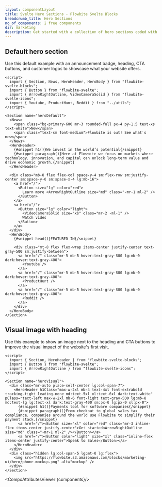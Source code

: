 ```yaml
---
layout: componentLayout
title: Svelte Hero Sections - Flowbite Svelte Blocks
breadcrumb_title: Hero Sections
no_of_components: 2 free components
dir: marketing
description: Get started with a collection of hero sections coded with Tailwind CSS to showcase the most important parts of your website based on multiple styles and layouts.
---
```


<script>
  import { TableProp, TableDefaultRow, CompoAttributesViewer } from '../utils'
  const components = 'News, HeroHeader, HeroBody, Section'
</script>

## Default hero section

Use this default example with an announcement badge, heading, CTA buttons, and customer logos to showcase what your website offers.

```svelte example
<script>
  import { Section, News, HeroHeader, HeroBody } from "flowbite-svelte-blocks";
  import { Button } from "flowbite-svelte";
  import { ArrowRightOutline, VideoCameraSolid } from "flowbite-svelte-icons";
  import { Youtube, ProductHunt, Reddit } from "../utils";
</script>

<Section name="heroDefault">
  <News>
    <span class="bg-primary-600 mr-3 rounded-full px-4 py-1.5 text-xs text-white">New</span>
    <span class="text-sm font-medium">Flowbite is out! See what's new</span>
  </News>
  <HeroHeader>
    {#snippet h1()}We invest in the world’s potential{/snippet}
    {#snippet paragraph()}Here at Flowbite we focus on markets where technology, innovation, and capital can unlock long-term value and drive economic growth.{/snippet}
  </HeroHeader>

  <div class="mb-8 flex flex-col space-y-4 sm:flex-row sm:justify-center sm:space-y-0 sm:space-x-4 lg:mb-16">
    <a href="/">
      <Button size="lg" color="red">
        Learn more <ArrowRightOutline size="md" class="-mr-1 ml-2" />
      </Button>
    </a>
    <a href="/">
      <Button size="lg" color="light">
        <VideoCameraSolid size="xs" class="mr-2 -ml-1" />
        Watch video
      </Button>
    </a>
  </div>
  <HeroBody>
    {#snippet head()}FEATURED IN{/snippet}

    <div class="mt-8 flex flex-wrap items-center justify-center text-gray-500 sm:justify-between">
      <a href="/" class="mr-5 mb-5 hover:text-gray-800 lg:mb-0 dark:hover:text-gray-400">
        <Youtube />
      </a>
      <a href="/" class="mr-5 mb-5 hover:text-gray-800 lg:mb-0 dark:hover:text-gray-400">
        <ProductHunt />
      </a>
      <a href="/" class="mr-5 mb-5 hover:text-gray-800 lg:mb-0 dark:hover:text-gray-400">
        <Reddit />
      </a>
    </div>
  </HeroBody>
</Section>
```

## Visual image with heading

Use this example to show an image next to the heading and CTA buttons to improve the visual impact of the website's first visit.

```svelte example
<script>
  import { Section, HeroHeader } from "flowbite-svelte-blocks";
  import { Button } from "flowbite-svelte";
  import { ArrowRightOutline } from "flowbite-svelte-icons";
</script>

<Section name="heroVisual">
  <div class="mr-auto place-self-center lg:col-span-7">
    <HeroHeader h1Class="max-w-2xl mb-4 text-4xl font-extrabold tracking-tight leading-none md:text-5xl xl:text-6xl dark:text-white" pClass="text-left max-w-2xl mb-6 font-light text-gray-500 lg:mb-8 md:text-lg lg:text-xl dark:text-gray-400 sm:px-0 lg:px-0 xl:px-0">
      {#snippet h1()}Payments tool for software companies{/snippet}
      {#snippet paragraph()}From checkout to global sales tax compliance, companies around the world use Flowbite to simplify their payment stack.{/snippet}
      <a href="/"><Button size="xl" color="red" class="mr-3 inline-flex items-center justify-center">Get started<ArrowRightOutline size="md" class="-mr-1 ml-2" /></Button></a>
      <a href="/"><Button color="light" size="xl" class="inline-flex items-center justify-center">Speak to Sales</Button></a>
    </HeroHeader>
  </div>
  <div class="hidden lg:col-span-5 lg:mt-0 lg:flex">
    <img src="https://flowbite.s3.amazonaws.com/blocks/marketing-ui/hero/phone-mockup.png" alt="mockup" />
  </div>
</Section>
```

<CompoAttributesViewer {components}/>
